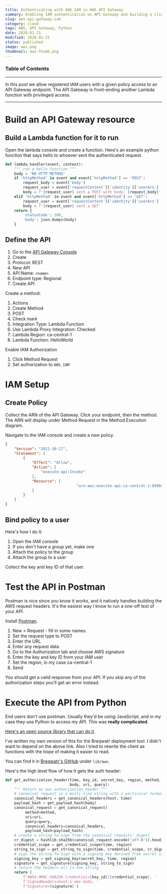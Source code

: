 ```yaml
---
title: Authenticating with AWS IAM in AWS API Gateway
summary: Enabling IAM authentication on API Gateway and building a client
slug: aws-api-gateway-iam
category: cloud
tags: AWS, API Gateway, Python
date: 2020-01-21
modified: 2020-01-21
status: published
image: aws.png
thumbnail: aws-thumb.png
---
```



### Table of Contents

---

In this post we allow registered IAM users with a given policy access to an
API Gateway endpoint. The API Gateway is front-ending another Lambda function
with privileged access.

---

# Build an API Gateway resource

## Build a Lambda function for it to run

Open the lambda console and create a function. Here's an example python
function that says hello to whoever sent the authenticated request.

```python
def lambda_handler(event, context):
    """ run a hello function """
    body = 'NO HTTP METHOD'
    if 'httpMethod' in event and event['httpMethod'] == 'POST':
        request_body = event['body']
        request_user = event['requestContext']['identity']['userArn']
        body = f'{request_user} sent a POST with body: {request_body}'
    elif 'httpMethod' in event and event['httpMethod'] == 'GET':
        request_user = event['requestContext']['identity']['userArn']
        body = f'{request_user} sent a GET'
    return {
        'statusCode': 200,
        'body': json.dumps(body)
    }
```


## Define the API

1. Go to the [API Gateway Console](https://ca-central-1.console.aws.amazon.com/apigateway/)
1. Create
1. Protocol: REST
1. New API
1. API Name: `<name>`
1. Endpoint type: Regional
1. Create API

Create a method:

1. Actions
1. Create Method
1. POST
1. Check mark
1. Integration Type: Lambda Function
1. Use Lambda Proxy Integration: Checked
1. Lambda Region: ca-central-1
1. Lambda Function: HelloWorld

Enable IAM Authorization

1. Click Method Request
1. Set authorization to `AWS_IAM`



# IAM Setup

## Create Policy

Collect the ARN of the API Gateway. Click your endpoint, then the method.
The ARN will display under Method Request in the Method Execution diagram.

Navigate to the IAM console and create a new policy.

```json
{
    "Version": "2012-10-17",
    "Statement": [
        {
            "Effect": "Allow",
            "Action": [
                "execute-api:Invoke"
            ],
            "Resource": [
								"arn:aws:execute-api:ca-central-1:850047500507:42mydti3lg/*/POST/*"
            ]
        }
    ]
}
```

## Bind policy to a user

Here's how I do it:

1. Open the IAM console
1. If you don't have a group yet, make one
1. Attach the policy to the group
1. Attach the group to a user

Collect the key and key ID of that user.


# Test the API in Postman

Postman is nice since you know it works, and it natively handles building the
AWS request headers. It's the easiest way I know to run a one-off test of your
API.

Install [Postman](https://www.getpostman.com/).

1. New > Request - fill in some names.
1. Set the request type to POST
1. Enter the URL
1. Enter any request data
1. Go to the Authorization tab and choose AWS signature
1. Enter the key and key ID from your IAM user
1. Set the region, in my case ca-central-1
1. Send

You should get a valid response from your API. If you skip any of the
authorization steps you'll get an error instead.


# Execute the API from Python

End users don't use postman. Usually they'd be using JavaScript, and in my case
they use Python to access my API. This was **really complicated**.

[Here's an open source library that can do it](https://github.com/DavidMuller/aws-requests-auth).

I've written my own version of this for the Breqwatr deployment tool. I didn't
want to depend on the above link. Also I tried to rewrite the client as
functions with the hope of making it easier to read.

You can find it in [Breqwatr's GitHub](https://github.com/breqwatr/breqwatr-deployment-tool)
under `lib/aws`.

Here's the high level flow of how it gets the auth header:

```python
def get_authorization_header(time, key_id, secret_key, region, method, host,
                             body, uri, query):
    """ Return an aws authorization header """
    # canonical request is a multi-line string with a particular format
    canonical_headers = get_canonical_headers(host, time)
    payload_hash = get_payload_hash(body)
    canonical_request = get_canonical_request(
         method=method,
         uri=uri,
         query=query,
         canonical_headers=canonical_headers,
         payload_hash=payload_hash)
    # create a string-to-sign from the canonical requests' digest
    cr_digest = hashlib.sha256(canonical_request.encode('utf-8')).hexdigest()
    credential_scope = get_credential_scope(time, region)
    string_to_sign = get_string_to_sign(time, credential_scope, cr_digest)
    # sign the String-To-Sign with a signing key derived from secret iam key
    signing_key = get_signing_key(secret_key, time, region)
    signature = get_signature(signing_key, string_to_sign)
    # return the headers all in one string
    return (
        f'AWS4-HMAC-SHA256 Credential={key_id}/{credential_scope}, '
        f'SignedHeaders=host;x-amz-date, '
        f'Signature={signature}')
```









